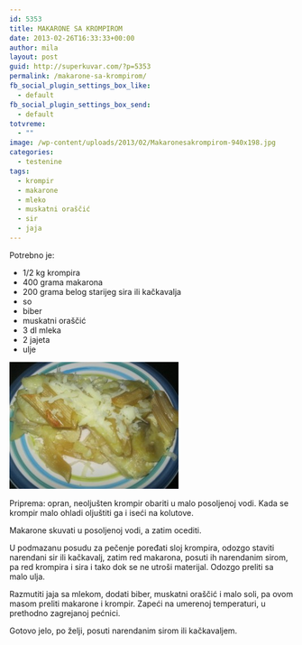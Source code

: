 ```yaml
---
id: 5353
title: MAKARONE SA KROMPIROM
date: 2013-02-26T16:33:33+00:00
author: mila
layout: post
guid: http://superkuvar.com/?p=5353
permalink: /makarone-sa-krompirom/
fb_social_plugin_settings_box_like:
  - default
fb_social_plugin_settings_box_send:
  - default
totvreme:
  - ""
image: /wp-content/uploads/2013/02/Makaronesakrompirom-940x198.jpg
categories:
  - testenine
tags:
  - krompir
  - makarone
  - mleko
  - muskatni oraščić
  - sir
  - jaja
---
```

Potrebno je:

  * 1/2 kg krompira
  * 400 grama makarona
  * 200 grama belog starijeg sira ili kačkavalja
  * so
  * biber
  * muskatni oraščić
  * 3 dl mleka
  * 2 jajeta
  * ulje

<img class="alignnone size-medium wp-image-5354" src="/wp-content/uploads/2013/02/Makaronesakrompirom-300x225.jpg" alt="Makaronesakrompirom" width="300" height="225" /> 

Priprema: opran, neoljušten krompir obariti u malo posoljenoj vodi. Kada se krompir malo ohladi oljuštiti ga i iseći na kolutove.

Makarone skuvati u posoljenoj vodi, a zatim ocediti.

U podmazanu posudu za pečenje poređati sloj krompira, odozgo staviti narendani sir ili kačkavalj, zatim red makarona, posuti ih narendanim sirom, pa red krompira i sira i tako dok se ne utroši materijal. Odozgo preliti sa malo ulja.

Razmutiti jaja sa mlekom, dodati biber, muskatni oraščić i malo soli, pa ovom masom preliti makarone i krompir. Zapeći na umerenoj temperaturi, u prethodno zagrejanoj pećnici.

Gotovo jelo, po želji, posuti narendanim sirom ili kačkavaljem.
